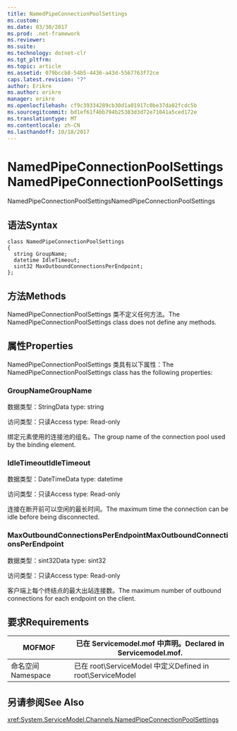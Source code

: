 ```yaml
---
title: NamedPipeConnectionPoolSettings
ms.custom: 
ms.date: 03/30/2017
ms.prod: .net-framework
ms.reviewer: 
ms.suite: 
ms.technology: dotnet-clr
ms.tgt_pltfrm: 
ms.topic: article
ms.assetid: 079bccb8-54b5-4436-a43d-5567763f72ce
caps.latest.revision: "7"
author: Erikre
ms.author: erikre
manager: erikre
ms.openlocfilehash: cf9c39334289cb30d1a01917c0be37da02fcdc5b
ms.sourcegitcommit: bd1ef61f4bb794b25383d3d72e71041a5ced172e
ms.translationtype: MT
ms.contentlocale: zh-CN
ms.lasthandoff: 10/18/2017
---
```

# <a name="namedpipeconnectionpoolsettings"></a><span data-ttu-id="528a1-102">NamedPipeConnectionPoolSettings</span><span class="sxs-lookup"><span data-stu-id="528a1-102">NamedPipeConnectionPoolSettings</span></span>
<span data-ttu-id="528a1-103">NamedPipeConnectionPoolSettings</span><span class="sxs-lookup"><span data-stu-id="528a1-103">NamedPipeConnectionPoolSettings</span></span>  
  
## <a name="syntax"></a><span data-ttu-id="528a1-104">语法</span><span class="sxs-lookup"><span data-stu-id="528a1-104">Syntax</span></span>  
  
```  
class NamedPipeConnectionPoolSettings  
{  
  string GroupName;  
  datetime IdleTimeout;  
  sint32 MaxOutboundConnectionsPerEndpoint;  
};  
```  
  
## <a name="methods"></a><span data-ttu-id="528a1-105">方法</span><span class="sxs-lookup"><span data-stu-id="528a1-105">Methods</span></span>  
 <span data-ttu-id="528a1-106">NamedPipeConnectionPoolSettings 类不定义任何方法。</span><span class="sxs-lookup"><span data-stu-id="528a1-106">The NamedPipeConnectionPoolSettings class does not define any methods.</span></span>  
  
## <a name="properties"></a><span data-ttu-id="528a1-107">属性</span><span class="sxs-lookup"><span data-stu-id="528a1-107">Properties</span></span>  
 <span data-ttu-id="528a1-108">NamedPipeConnectionPoolSettings 类具有以下属性：</span><span class="sxs-lookup"><span data-stu-id="528a1-108">The NamedPipeConnectionPoolSettings class has the following properties:</span></span>  
  
### <a name="groupname"></a><span data-ttu-id="528a1-109">GroupName</span><span class="sxs-lookup"><span data-stu-id="528a1-109">GroupName</span></span>  
 <span data-ttu-id="528a1-110">数据类型：String</span><span class="sxs-lookup"><span data-stu-id="528a1-110">Data type: string</span></span>  
  
 <span data-ttu-id="528a1-111">访问类型：只读</span><span class="sxs-lookup"><span data-stu-id="528a1-111">Access type: Read-only</span></span>  
  
 <span data-ttu-id="528a1-112">绑定元素使用的连接池的组名。</span><span class="sxs-lookup"><span data-stu-id="528a1-112">The group name of the connection pool used by the binding element.</span></span>  
  
### <a name="idletimeout"></a><span data-ttu-id="528a1-113">IdleTimeout</span><span class="sxs-lookup"><span data-stu-id="528a1-113">IdleTimeout</span></span>  
 <span data-ttu-id="528a1-114">数据类型：DateTime</span><span class="sxs-lookup"><span data-stu-id="528a1-114">Data type: datetime</span></span>  
  
 <span data-ttu-id="528a1-115">访问类型：只读</span><span class="sxs-lookup"><span data-stu-id="528a1-115">Access type: Read-only</span></span>  
  
 <span data-ttu-id="528a1-116">连接在断开前可以空闲的最长时间。</span><span class="sxs-lookup"><span data-stu-id="528a1-116">The maximum time the connection can be idle before being disconnected.</span></span>  
  
### <a name="maxoutboundconnectionsperendpoint"></a><span data-ttu-id="528a1-117">MaxOutboundConnectionsPerEndpoint</span><span class="sxs-lookup"><span data-stu-id="528a1-117">MaxOutboundConnectionsPerEndpoint</span></span>  
 <span data-ttu-id="528a1-118">数据类型：sint32</span><span class="sxs-lookup"><span data-stu-id="528a1-118">Data type: sint32</span></span>  
  
 <span data-ttu-id="528a1-119">访问类型：只读</span><span class="sxs-lookup"><span data-stu-id="528a1-119">Access type: Read-only</span></span>  
  
 <span data-ttu-id="528a1-120">客户端上每个终结点的最大出站连接数。</span><span class="sxs-lookup"><span data-stu-id="528a1-120">The maximum number of outbound connections for each endpoint on the client.</span></span>  
  
## <a name="requirements"></a><span data-ttu-id="528a1-121">要求</span><span class="sxs-lookup"><span data-stu-id="528a1-121">Requirements</span></span>  
  
|<span data-ttu-id="528a1-122">MOF</span><span class="sxs-lookup"><span data-stu-id="528a1-122">MOF</span></span>|<span data-ttu-id="528a1-123">已在 Servicemodel.mof 中声明。</span><span class="sxs-lookup"><span data-stu-id="528a1-123">Declared in Servicemodel.mof.</span></span>|  
|---------|-----------------------------------|  
|<span data-ttu-id="528a1-124">命名空间</span><span class="sxs-lookup"><span data-stu-id="528a1-124">Namespace</span></span>|<span data-ttu-id="528a1-125">已在 root\ServiceModel 中定义</span><span class="sxs-lookup"><span data-stu-id="528a1-125">Defined in root\ServiceModel</span></span>|  
  
## <a name="see-also"></a><span data-ttu-id="528a1-126">另请参阅</span><span class="sxs-lookup"><span data-stu-id="528a1-126">See Also</span></span>  
 <xref:System.ServiceModel.Channels.NamedPipeConnectionPoolSettings>
